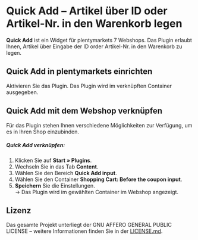 # Quick Add – Artikel über ID oder Artikel-Nr. in den Warenkorb legen

**Quick Add** ist ein Widget für plentymarkets 7 Webshops. Das Plugin erlaubt Ihnen, Artikel über Eingabe der ID order Artikel-Nr. in den Warenkorb zu legen.

## Quick Add in plentymarkets einrichten

Aktivieren Sie das Plugin. Das Plugin wird im verknüpften Container ausgegeben.

## Quick Add mit dem Webshop verknüpfen

Für das Plugin stehen Ihnen verschiedene Möglichkeiten zur Verfügung, um es in Ihren Shop einzubinden.

##### Quick Add verknüpfen:

1. Klicken Sie auf **Start » Plugins**.
2. Wechseln Sie in das Tab **Content**. 
3. Wählen Sie den Bereich **Quick Add input**.
4. Wählen Sie den Container **Shopping Cart: Before the coupon input**.
5. **Speichern** Sie die Einstellungen.<br /> → Das Plugin wird im gewählten Container im Webshop angezeigt.

## Lizenz

Das gesamte Projekt unterliegt der GNU AFFERO GENERAL PUBLIC LICENSE – weitere Informationen finden Sie in der [LICENSE.md](https://github.com/plentymarkets/plugin-number-to-basket/blob/master/LICENSE.md).